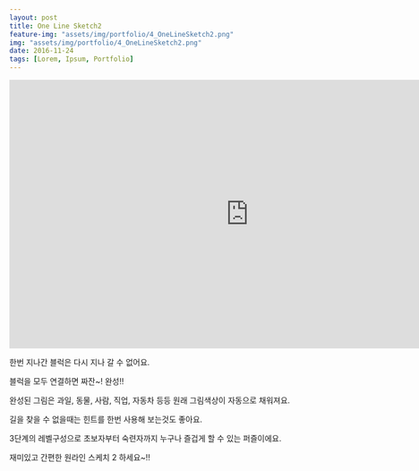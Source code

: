 ```yaml
---
layout: post
title: One Line Sketch2
feature-img: "assets/img/portfolio/4_OneLineSketch2.png"
img: "assets/img/portfolio/4_OneLineSketch2.png"
date: 2016-11-24
tags: [Lorem, Ipsum, Portfolio]
---
```

<iframe width="853" height="480" src="https://www.youtube.com/embed/JPMeKUqj-ME" frameborder="0" allow="autoplay; encrypted-media" allowfullscreen></iframe>

한번 지나간 블럭은 다시 지나 갈 수 없어요.

블럭을 모두 연결하면 짜잔~! 완성!!

완성된 그림은 과일, 동물, 사람, 직업, 자동차 등등 원래 그림색상이 자동으로 채워져요.

길을 찾을 수 없을때는 힌트를 한번 사용해 보는것도 좋아요.

3단계의 레벨구성으로 초보자부터 숙련자까지 누구나 즐겁게 할 수 있는 퍼즐이에요.

재미있고 간편한 원라인 스케치 2 하세요~!!

